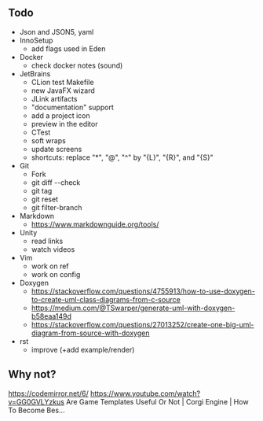 ## Todo

- Json and JSON5, yaml
- InnoSetup
  - add flags used in Eden
- Docker
    - check docker notes (sound)
- JetBrains
    - CLion test Makefile
    - new JavaFX wizard
    - JLink artifacts
    - "documentation" support
    - add a project icon
    - preview in the editor
    - CTest
    - soft wraps
    - update screens
    - shortcuts: replace "*", "@", "^" by "{L}", "{R}", and "{S}"
- Git
  - Fork
  - git diff --check
  - git tag
  - git reset
  - git filter-branch
- Markdown
    - https://www.markdownguide.org/tools/
- Unity
  - read links
  - watch videos
- Vim
  - work on ref
  - work on config
- Doxygen
  - https://stackoverflow.com/questions/4755913/how-to-use-doxygen-to-create-uml-class-diagrams-from-c-source
  - https://medium.com/@TSwarper/generate-uml-with-doxygen-b58eaa149d
  - https://stackoverflow.com/questions/27013252/create-one-big-uml-diagram-from-source-with-doxygen
- rst
  - improve (+add example/render)

## Why not?

https://codemirror.net/6/
https://www.youtube.com/watch?v=GG0GVLYzkus
Are Game Templates Useful Or Not | Corgi Engine | How To Become Bes...